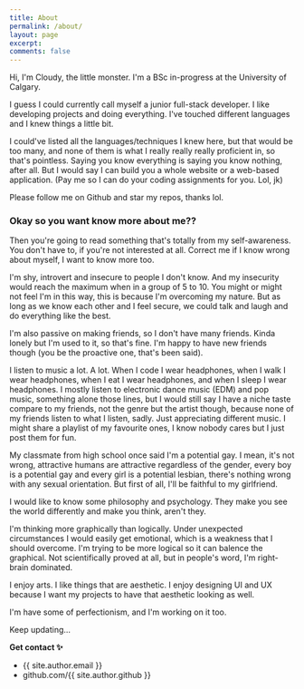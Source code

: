 ```yaml
---
title: About
permalink: /about/
layout: page
excerpt: 
comments: false
---
```


Hi, I'm Cloudy, the little monster. I'm a BSc in-progress at the University of Calgary.  

I guess I could currently call myself a junior full-stack developer. I like developing projects and doing everything. I've touched different languages and I knew things a little bit.  

I could've listed all the languages/techniques I knew here, but that would be too many, and none of them is what I really really really proficient in, so that's pointless. Saying you know everything is saying you know nothing, after all. But I would say I can build you a whole website or a web-based application. (Pay me so I can do your coding assignments for you. Lol, jk)

Please follow me on Github and star my repos, thanks lol.

### Okay so you want know more about me??

Then you're going to read something that's totally from my self-awareness. You don't have to, if you're not interested at all. Correct me if I know wrong about myself, I want to know more too.

I'm shy, introvert and insecure to people I don't know. And my insecurity would reach the maximum when in a group of 5 to 10. You might or might not feel I'm in this way, this is because I'm overcoming my nature. But as long as we know each other and I feel secure, we could talk and laugh and do everything like the best. 

I'm also passive on making friends, so I don't have many friends. Kinda lonely but I'm used to it, so that's fine. I'm happy to have new friends though (you be the proactive one, that's been said).

I listen to music a lot. A lot. When I code I wear headphones, when I walk I wear headphones, when I eat I wear headphones, and when I sleep I wear headphones. I mostly listen to electronic dance music (EDM) and pop music, something alone those lines, but I would still say I have a niche taste compare to my friends, not the genre but the artist though, because none of my friends listen to what I listen, sadly. Just appreciating different music. I might share a playlist of my favourite ones, I know nobody cares but I just post them for fun.

My classmate from high school once said I'm a potential gay. I mean, it's not wrong, attractive humans are attractive regardless of the gender, every boy is a potential gay and every girl is a potential lesbian, there's nothing wrong with any sexual orientation. But first of all, I'll be faithful to my girlfriend.

I would like to know some philosophy and psychology. They make you see the world differently and make you think, aren't they.

I'm thinking more graphically than logically. Under unexpected circumstances I would easily get emotional, which is a weakness that I should overcome. I'm trying to be more logical so it can balence the graphical. Not scientifically proved at all, but in people's word, I'm right-brain dominated.

I enjoy arts. I like things that are aesthetic. I enjoy designing UI and UX because I want my projects to have that aesthetic looking as well. 

I'm have some of perfectionism, and I'm working on it too. 

Keep updating...

**Get contact ✨**

- {{ site.author.email }}
- github.com/{{ site.author.github }}
